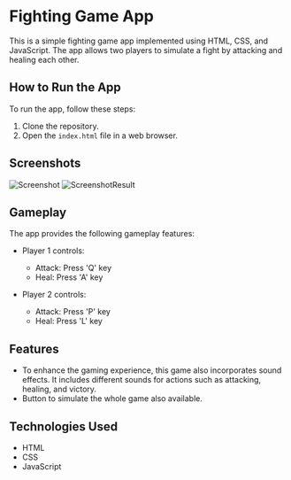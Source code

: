# Fighting Game App

This is a simple fighting game app implemented using HTML, CSS, and JavaScript. The app allows two players to simulate a fight by attacking and healing each other.

## How to Run the App

To run the app, follow these steps:

1. Clone the repository.
2. Open the `index.html` file in a web browser.

## Screenshots

![Screenshot](https://github.com/mohit-1606/JavaScript-Projects/assets/129540717/8d884b9f-2da6-4c92-9ecf-9c0e94d92a8c)
![ScreenshotResult](https://github.com/mohit-1606/JavaScript-Projects/assets/129540717/e466def7-a141-4086-97c8-af99f2ac6dec)

## Gameplay

The app provides the following gameplay features:

- Player 1 controls:
  - Attack: Press 'Q' key
  - Heal: Press 'A' key

- Player 2 controls:
  - Attack: Press 'P' key
  - Heal: Press 'L' key

## Features
- To enhance the gaming experience, this game also incorporates sound effects. It includes different sounds for actions such as attacking, healing, and victory. 
- Button to simulate the whole game also available.



## Technologies Used

- HTML
- CSS
- JavaScript


